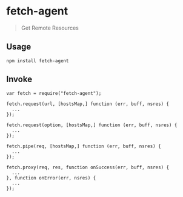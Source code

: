 # fetch-agent
> Get Remote Resources

## Usage
```
npm install fetch-agent
```

## Invoke
```
var fetch = require("fetch-agent");
```

```
fetch.request(url, [hostsMap,] function (err, buff, nsres) {
  ...
});
```

```
fetch.request(option, [hostsMap,] function (err, buff, nsres) {
  ...
});
```

```
fetch.pipe(req, [hostsMap,] function (err, buff, nsres) {
  ...
});
```

```
fetch.proxy(req, res, function onSuccess(err, buff, nsres) {
  ...
}, function onError(err, nsres) {
  ...
});
```